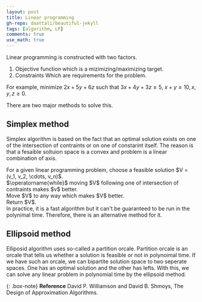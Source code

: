 ```yaml
---
layout: post
title: Linear programming
gh-repo: daattali/beautiful-jekyll
tags: [algorithm, LP]
comments: true
use_math: true
---
```


Linear programming is constructed with two factors.
1. Objective function which is a mizimizing/maximizing target.
2. Constraints Which are requirements for the problem.

For example, minimize $2x + 5y + 6z$ such that $3x + 4y + 3z \ge 5$, $x + y \ge 10, x,y,z \ge 0$.

There are two major methods to solve this.

## Simplex method
Simplex algorithm is based on the fact that an optimal solution exists on one of the intersection of contraints or on one of constarint itself.
The reason is that a fesaible soltuion space is a convex and problem is a linear combination of axis.
<div class="alg">
    For a given linear programming problem, choose a feasible solution $V = (v_1, v_2, \cdots, v_n)$.<br>
    $\operatorname{while}$ moving $V$ following one of intersection of contraints makes $v$ better.
    <div class="alg">
        Move $V$ to any way which makes $V$ better. 
    </div>
    Return $V$.
</div>
In practice, it is a fast algorithm but it can't be guaranteed to be run in the polynimal time.
Therefore, there is an alternative method for it.

## Ellipsoid method
Elliposid algorithm uses so-called a partition orcale.
Partition orcale is an orcale that tells us whether a solution is feasible or not in polynoimal time.
If we have such an orcale, we can bipartite solution space to two seperate spaces.
One has an optimal solution and the other has lefts.
With this, we can solve any linear problem in polynomial time by the ellipsoid method.

{: .box-note}
**Reference** David P. Williamson and David B. Shmoys, The Design of Approximation Algorithms.